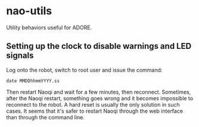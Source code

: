 # nao-utils

Utility behaviors useful for ADORE.

## Setting up the clock to disable warnings and LED signals

Log onto the robot, switch to root user and issue the command:

```
date MMDDhhmmYYYY.ss
```

Then restart Naoqi and wait for a few minutes, then reconnect. Sometimes, after the Naoqi restart, something goes wrong and it becomes impossible to reconnect to the robot. A hard reset is usually the only solution in such cases. It seems that it's safer to restart Naoqi through the web interface than through the command line.


